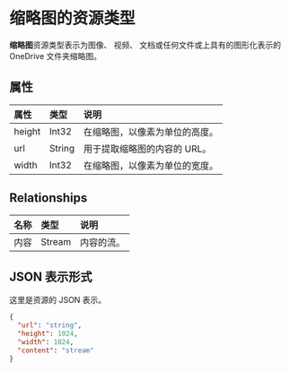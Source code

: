 # <a name="thumbnail-resource-type"></a>缩略图的资源类型

**缩略图**资源类型表示为图像、 视频、 文档或任何文件或上具有的图形化表示的 OneDrive 文件夹缩略图。

## <a name="properties"></a>属性

| 属性 | 类型   | 说明                                  |
|:---------|:-------|:---------------------------------------------|
| height   | Int32  | 在缩略图，以像素为单位的高度。      |
| url      | String | 用于提取缩略图的内容的 URL。 |
| width    | Int32  | 在缩略图，以像素为单位的宽度。       |


## <a name="relationships"></a>Relationships

| 名称    | 类型   | 说明         |
|:--------|:-------|:--------------------|
| 内容 | Stream | 内容的流。 |


## <a name="json-representation"></a>JSON 表示形式

这里是资源的 JSON 表示。

<!-- {
  "blockType": "resource",
  "optionalProperties": ["content", "height", "width"],
  "@odata.type": "microsoft.graph.thumbnail"
}-->

```json
{
  "url": "string",
  "height": 1024,
  "width": 1024,
  "content": "stream"
}
```

<!-- uuid: 8fcb5dbc-d5aa-4681-8e31-b001d5168d79
2015-10-25 14:57:30 UTC -->
<!-- {
  "type": "#page.annotation",
  "description": "thumbnail resource",
  "keywords": "",
  "section": "documentation",
  "tocPath": ""
}-->
